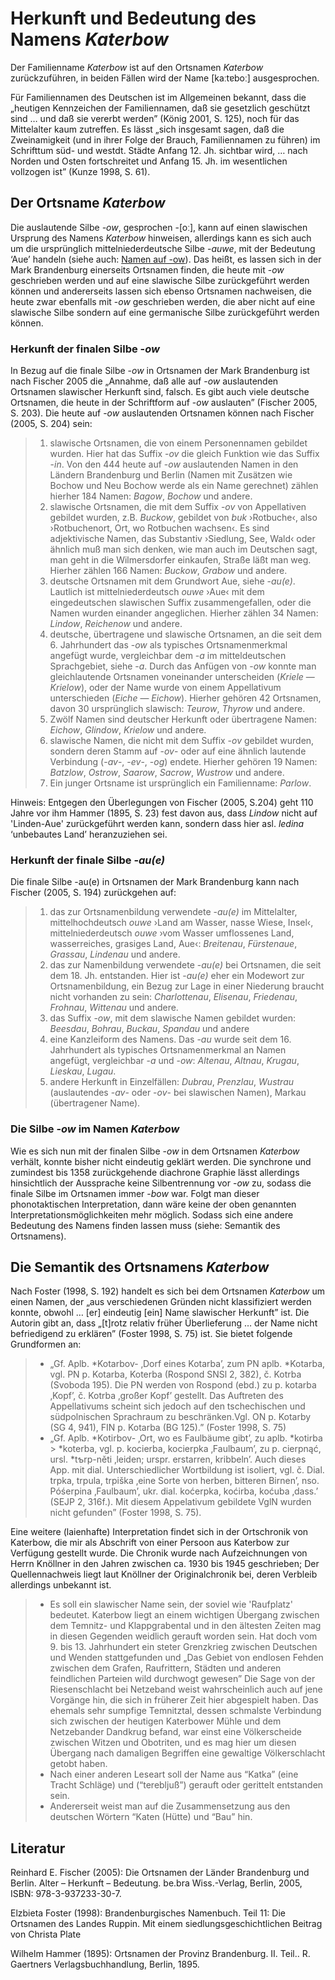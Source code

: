 # Herkunft und Bedeutung des Namens *Katerbow*
Der Familienname *Katerbow* ist auf den Ortsnamen *Katerbow* zurückzuführen, in beiden Fällen wird der Name [kaːtɐboː] ausgesprochen. 

Für Familiennamen des Deutschen ist im Allgemeinen bekannt, dass die &bdquo;heutigen Kennzeichen der Familiennamen, daß sie gesetzlich geschützt sind … und daß sie vererbt werden&rdquo; (König 2001, S. 125), noch für das Mittelalter kaum zutreffen. Es lässt &bdquo;sich insgesamt sagen, daß die Zweinamigkeit (und in ihrer Folge der Brauch, Familiennamen zu führen) im Schrifttum süd- und westdt. Städte Anfang 12. Jh. sichtbar wird, … nach Norden und Osten fortschreitet und Anfang 15. Jh. im wesentlichen vollzogen ist&rdquo; (Kunze 1998, S. 61).

## Der Ortsname *Katerbow*
Die auslautende Silbe *-ow*, gesprochen -[oː], kann auf einen slawischen Ursprung des Namens *Katerbow* hinweisen, allerdings kann es sich auch um die ursprünglich mittelniederdeutsche Silbe -*auwe*, mit der Bedeutung ‘Aue’ handeln (siehe auch: [Namen auf -ow](http://de.wikipedia.org/wiki/Namen_auf_-ow)). Das heißt, es lassen sich in der Mark Brandenburg einerseits Ortsnamen finden, die heute mit -*ow* geschrieben werden und auf eine slawische Silbe zurückgeführt werden können und andererseits lassen sich ebenso Ortsnamen nachweisen, die heute zwar ebenfalls mit -*ow* geschrieben werden, die aber nicht auf eine slawische Silbe sondern auf eine germanische Silbe zurückgeführt werden können.

### Herkunft der finalen Silbe -*ow*
In Bezug auf die finale Silbe -*ow* in Ortsnamen der Mark Brandenburg ist nach Fischer 2005 die &bdquo;Annahme, daß alle auf -*ow* auslautenden Ortsnamen slawischer Herkunft sind, falsch. Es gibt auch viele deutsche Ortsnamen, die heute in der Schriftform auf -*ow* auslauten&rdquo; (Fischer 2005, S. 203). Die heute auf -*ow* auslautenden Ortsnamen können nach Fischer (2005, S. 204) sein:
> 1. slawische Ortsnamen, die von einem Personennamen gebildet wurden. Hier hat das Suffix -*ov* die gleich Funktion wie das Suffix -*in*. Von den 444 heute auf -*ow* auslautenden Namen in den Ländern Brandenburg und Berlin (Namen mit Zusätzen wie Bochow und Neu Bochow werde als ein Name gerechnet) zählen hierher 184 Namen: *Bagow*, *Bochow* und andere.
> 2. slawische Ortsnamen, die mit dem Suffix -*ov* von Appellativen gebildet wurden, z.B. *Buckow*, gebildet von *buk* ›Rotbuche‹, also ›Rotbuchenort, Ort, wo Rotbuchen wachsen‹. Es sind adjektivische Namen, das Substantiv ›Siedlung, See, Wald‹ oder ähnlich muß man sich denken, wie man auch im Deutschen sagt, man geht in die Wilmersdorfer einkaufen, Straße läßt man weg. Hierher zählen 166 Namen: *Buckow*, *Grabow* und andere.
> 3. deutsche Ortsnamen mit dem Grundwort Aue, siehe -*au(e)*. Lautlich ist mittelniederdeutsch *ouwe* ›Aue‹ mit dem eingedeutschen slawischen Suffix zusammengefallen, oder die Namen wurden einander angeglichen. Hierher zählen 34 Namen: *Lindow*, *Reichenow* und andere.
> 4. deutsche, übertragene und slawische Ortsnamen, an die seit dem 6. Jahrhundert das -*ow* als typisches Ortsnamenmerkmal angefügt wurde, vergleichbar dem -*a* im mitteldeutschen Sprachgebiet, siehe -*a*. Durch das Anfügen von -*ow* konnte man gleichlautende Ortsnamen voneinander unterscheiden (*Kriele* — *Krielow*), oder der Name wurde von einem Appellativum unterschieden (*Eiche* — *Eichow*). Hierher gehören 42 Ortsnamen, davon 30 ursprünglich slawisch: *Teurow*, *Thyrow* und andere.
> 5. Zwölf Namen sind deutscher Herkunft oder übertragene Namen: *Eichow*, *Glindow*, *Krielow* und andere.
> 6. slawische Namen, die nicht mit dem Suffix -*ov* gebildet wurden, sondern deren Stamm auf -*ov*- oder auf eine ähnlich lautende Verbindung (-*av*-, -*ev*-, -*og*) endete. Hierher gehören 19 Namen: *Batzlow*, *Ostrow*, *Saarow*, *Sacrow*, *Wustrow* und andere.
> 7. Ein junger Ortsname ist ursprünglich ein Familienname: *Parlow*.

Hinweis: Entgegen den Überlegungen von Fischer (2005, S.204) geht 110 Jahre vor ihm Hammer (1895, S. 23) fest davon aus, dass *Lindow* nicht auf 'Linden-Aue' zurückgeführt werden kann, sondern dass hier asl. *ledina* ‘unbebautes Land’ heranzuziehen sei.

### Herkunft der finale Silbe -*au(e)*
Die finale Silbe -au(e) in Ortsnamen der Mark Brandenburg kann nach Fischer (2005, S. 194) zurückgehen auf:
> 1. das zur Ortsnamenbildung verwendete -*au(e)* im Mittelalter, mittelhochdeutsch *ouwe* ›Land am Wasser, nasse Wiese, Insel‹, mittelniederdeutsch *ouwe* ›vom Wasser umflossenes Land, wasserreiches, grasiges Land, Aue‹: *Breitenau*, *Fürstenaue*, *Grassau*, *Lindenau* und andere.
> 2. das zur Namenbildung verwendete -*au(e)* bei Ortsnamen, die seit dem 18. Jh. entstanden. Hier ist -*au(e)* eher ein Modewort zur Ortsnamenbildung, ein Bezug zur Lage in einer Niederung braucht nicht vorhanden zu sein: *Charlottenau*, *Elisenau*, *Friedenau*, *Frohnau*, *Wittenau* und andere.
> 3. das Suffix -*ow*, mit dem slawische Namen gebildet wurden: *Beesdau*, *Bohrau*, *Buckau*, *Spandau* und andere
> 4. eine Kanzleiform des Namens. Das -*au* wurde seit dem 16. Jahrhundert als typisches Ortsnamenmerkmal an Namen angefügt, vergleichbar -*a* und -*ow*: *Altenau*, *Altnau*, *Krugau*, *Lieskau*, *Lugau*.
> 5. andere Herkunft in Einzelfällen: *Dubrau*, *Prenzlau*, *Wustrau* (auslautendes -*av*- oder -*ov*- bei slawischen Namen), Markau (übertragener Name).

### Die Silbe -*ow* im Namen *Katerbow*
Wie es sich nun mit der finalen Silbe -*ow* in dem Ortsnamen *Katerbow* verhält, konnte bisher nicht eindeutig geklärt werden. Die synchrone und zumindest bis 1358 zurückgehende diachrone Graphie lässt allerdings hinsichtlich der Aussprache keine Silbentrennung vor -*ow* zu, sodass die finale Silbe im Ortsnamen immer -*bow* war. Folgt man dieser phonotaktischen Interpretation, dann wäre keine der oben genannten Interpretationsmöglichkeiten mehr möglich. Sodass sich eine andere Bedeutung des Namens finden lassen muss (siehe: Semantik des Ortsnamens).

## Die Semantik des Ortsnamens *Katerbow*
Nach Foster (1998, S. 192) handelt es sich bei dem Ortsnamen *Katerbow* um einen Namen,  der &bdquo;aus verschiedenen Gründen nicht klassifiziert werden konnte, obwohl … [er] eindeutig [ein] Name slawischer Herkunft&rdquo; ist. Die Autorin gibt an, dass &bdquo;[t]rotz relativ früher Überlieferung … der Name nicht befriedigend zu erklären&rdquo; (Foster 1998, S. 75) ist. Sie bietet folgende Grundformen an:

> - &bdquo;Gf. Aplb. *Kotarbov- ‚Dorf eines Kotarba’, zum PN aplb. *Kotarba, vgl. PN p. Kotarba, Koterba (Rospond SNSl 2, 382), č. Kotrba (Svoboda 195). Die PN werden von Rospond (ebd.) zu p. kotarba ‚Kopf’, č. Kotrba ‚großer Kopf’ gestellt. Das Auftreten des Appellativums scheint sich jedoch auf den tschechischen und südpolnischen Sprachraum zu beschränken.Vgl. ON p. Kotarby (SG 4, 941), FIN p. Kotarba (BG 125).&rdquo; (Foster 1998, S. 75)
> - &bdquo;Gf. Aplb. *Kotirbov- ‚Ort, wo es Faulbäume gibt’, zu aplb. *kotirba > *koterba, vgl. p. kocierba, kocierpka ‚Faulbaum’, zu p. cierpnąć, ursl. *tƅrp-něti ‚leiden; urspr. erstarren, kribbeln’. Auch dieses App. mit dial. Unterschiedlicher Wortbildung ist isoliert, vgl. č. Dial. trpka, trpula, trpiška ‚eine Sorte von herben, bitteren Birnen’, nso. Póśerpina ‚Faulbaum’, ukr. dial. koćerpka, koćirba, koćuba ‚dass.’ (SEJP 2, 316f.). Mit diesem Appelativum gebildete VglN wurden nicht gefunden&rdquo; (Foster 1998, S. 75).

Eine weitere (laienhafte) Interpretation findet sich in der Ortschronik von Katerbow, die mir als Abschrift von einer Persoon aus Katerbow zur Verfügung gestellt wurde. Die Chronik wurde nach Aufzeichnungen von Herrn Knöllner in den Jahren zwischen ca. 1930 bis 1945 geschrieben; Der Quellennachweis liegt laut Knöllner der Originalchronik bei, deren Verbleib allerdings unbekannt ist.

> - Es soll ein slawischer Name sein, der soviel wie 'Raufplatz' bedeutet. Katerbow liegt an einem wichtigen Übergang zwischen dem Temnitz- und Klappgrabental und in den ältesten Zeiten mag in diesen Gegenden weidlich gerauft worden sein. Hat doch vom 9. bis 13. Jahrhundert ein steter Grenzkrieg zwischen Deutschen und Wenden stattgefunden und &bdquo;Das Gebiet von endlosen Fehden zwischen dem Grafen, Raufrittern, Städten und anderen feindlichen Parteien wild durchwogt gewesen&rdquo; Die Sage von der Riesenschlacht bei Netzeband weist wahrscheinlich auch auf jene Vorgänge hin, die sich in früherer Zeit hier abgespielt haben. Das ehemals sehr sumpfige Temnitztal, dessen schmalste Verbindung sich zwischen der heutigen Katerbower Mühle und dem Netzebander Dandkrug befand, war einst eine Völkerscheide zwischen Witzen und Obotriten, und es mag hier um diesen Übergang nach damaligen Begriffen eine gewaltige Völkerschlacht getobt haben.
> - Nach einer anderen Leseart soll der Name aus “Katka” (eine Tracht Schläge) und  (“terebljuß”) gerauft oder gerittelt entstanden sein.
> - Andererseit weist man auf die Zusammensetzung aus den deutschen Wörtern “Katen (Hütte) und “Bau” hin.

## Literatur
Reinhard E. Fischer (2005): Die Ortsnamen der Länder Brandenburg und Berlin. Alter – Herkunft – Bedeutung. be.bra Wiss.-Verlag, Berlin, 2005, ISBN: 978-3-937233-30-7.

Elzbieta Foster (1998): Brandenburgisches Namenbuch. Teil 11: Die Ortsnamen des Landes Ruppin. Mit einem siedlungsgeschichtlichen Beitrag von Christa Plate

Wilhelm Hammer (1895): Ortsnamen der Provinz Brandenburg. II. Teil.. R. Gaertners Verlagsbuchhandlung, Berlin, 1895.
